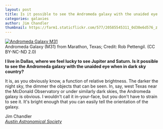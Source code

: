 ```yaml
---
layout: post
title: Is it possible to see the Andromeda galaxy with the unaided eye when in dark sky country within Texas?
categories: galaxies
author: Jim Chandler
thumbnail: https://farm1.staticflickr.com/577/20585545311_0d30e6d576_z.jpg
---
```

<div class="image">
<a data-flickr-embed="true"  href="https://www.flickr.com/photos/robpettengill/20585545311/in/photolist-xn5ir2-8HbZfT-bRVhFM-wZfSub-aeR41i-yxqF1L-pfFJeY-7T7d72-jq9REH-7ambfP-6p4g1C-ftWKC9-6p4mt1-di4M3p-nBprJK-vRzcVm-7bD5SL-5ytHVj-wBpLiB-rDTTxS-rnS5yk-3mRoDF-p87npJ-6Bqdt4-72oit8-7micDP-xvXz7W-qcuTw4-wZyiny-qcuSPn-bbeigR-7ZsEn7-7i82iR-x9HRM-c3ZjRJ-4U9tom-5r395g-6BpdFN-iQGkBr-dE7i6D-3Exd4-3ExBb-3ExtF-3Exbx-3ExG3-3ExzB-3Exs5-3ExsN-3ExEQ-3ExCg" title="Andromeda Galaxy M31"><img src="https://farm1.staticflickr.com/577/20585545311_0d30e6d576_z.jpg" alt="Andromeda Galaxy M31"></a>
<div class="caption">Andromeda Galaxy (M31) from Marathon, Texas; Credit: Rob Pettengil. (CC BY-NC-ND 2.0)</div>
</div>

**I live in Dallas, where we feel lucky to see Jupiter and Saturn. Is it possible to see the Andromeda galaxy with the unaided eye when in dark sky country?**

It is, as you obviously know, a function of relative brightness. The darker the night sky, the dimmer the objects that can be seen. In, say, west Texas near the McDonald Observatory or under similarly dark skies, the Andromeda galaxy is obvious. I wouldn't call it in-your-face, but you don't have to strain to see it. It's bright enough that you can easily tell the orientation of the galaxy.

Jim Chandler<br>
[*Austin Astronomical Society*](http://www.austinastro.org)
